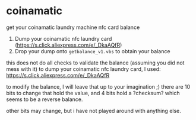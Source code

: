 # coinamatic
get your coinamatic laundry machine nfc card balance

1. Dump your coinamatic nfc laundry card (https://s.click.aliexpress.com/e/_DkaAQfR)
2. Drop your dump onto `getbalance_v1.vbs` to obtain your balance

this does not do all checks to validate the balance (assuming you did not mess with it)
to dump your coinamatic nfc laundry card, I used: https://s.click.aliexpress.com/e/_DkaAQfR

to modify the balance, I will leave that up to your imagination ;)
there are 10 bits to change that hold the value, and 4 bits hold a ?checksum? which seems to be a reverse balance.

other bits may change, but i have not played around with anything else.
